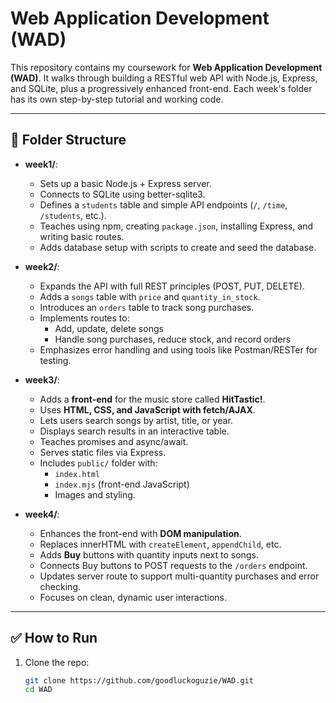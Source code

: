 # Web Application Development (WAD)

This repository contains my coursework for **Web Application Development (WAD)**. It walks through building a RESTful web API with Node.js, Express, and SQLite, plus a progressively enhanced front-end. Each week's folder has its own step-by-step tutorial and working code.

---

## 📂 Folder Structure

- **week1/**: 
  - Sets up a basic Node.js + Express server.
  - Connects to SQLite using better-sqlite3.
  - Defines a `students` table and simple API endpoints (`/`, `/time`, `/students`, etc.).
  - Teaches using npm, creating `package.json`, installing Express, and writing basic routes.
  - Adds database setup with scripts to create and seed the database.

- **week2/**: 
  - Expands the API with full REST principles (POST, PUT, DELETE).
  - Adds a `songs` table with `price` and `quantity_in_stock`.
  - Introduces an `orders` table to track song purchases.
  - Implements routes to:
    - Add, update, delete songs
    - Handle song purchases, reduce stock, and record orders
  - Emphasizes error handling and using tools like Postman/RESTer for testing.

- **week3/**:
  - Adds a **front-end** for the music store called **HitTastic!**.
  - Uses **HTML, CSS, and JavaScript with fetch/AJAX**.
  - Lets users search songs by artist, title, or year.
  - Displays search results in an interactive table.
  - Teaches promises and async/await.
  - Serves static files via Express.
  - Includes `public/` folder with:
    - `index.html`
    - `index.mjs` (front-end JavaScript)
    - Images and styling.

- **week4/**:
  - Enhances the front-end with **DOM manipulation**.
  - Replaces innerHTML with `createElement`, `appendChild`, etc.
  - Adds **Buy** buttons with quantity inputs next to songs.
  - Connects Buy buttons to POST requests to the `/orders` endpoint.
  - Updates server route to support multi-quantity purchases and error checking.
  - Focuses on clean, dynamic user interactions.

---

## ✅ How to Run

1. Clone the repo:

   ```bash
   git clone https://github.com/goodluckoguzie/WAD.git
   cd WAD
